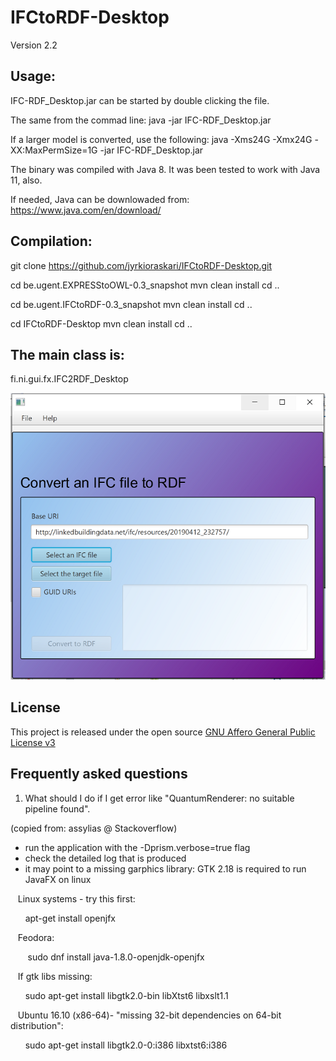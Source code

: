 # IFCtoRDF-Desktop
Version 2.2

## Usage: 
IFC-RDF_Desktop.jar can be started by double clicking the file.

The same from the commad line:
java -jar IFC-RDF_Desktop.jar

If a larger model is converted, use the following:
java -Xms24G -Xmx24G -XX:MaxPermSize=1G  -jar IFC-RDF_Desktop.jar

The binary was compiled with Java 8. It was been tested to work with Java 11, also.

If needed, Java can be downlowaded from:
https://www.java.com/en/download/

## Compilation: 
git clone https://github.com/jyrkioraskari/IFCtoRDF-Desktop.git

cd be.ugent.EXPRESStoOWL-0.3_snapshot
mvn clean install
cd ..

cd be.ugent.IFCtoRDF-0.3_snapshot
mvn clean install
cd ..

cd IFCtoRDF-Desktop
mvn clean install
cd ..

## The main class is:
fi.ni.gui.fx.IFC2RDF_Desktop


![GitHub Logo](/IFCtoRDF-Desktop/src/main/resources/screen.png)


## License
This project is released under the open source [GNU Affero General Public License v3](http://www.gnu.org/licenses/agpl-3.0.en.html)

## Frequently asked questions

1.  What should I do if I get error like "QuantumRenderer: no suitable pipeline found".

(copied from: assylias @ Stackoverflow)
- run the application with the -Dprism.verbose=true flag
- check the detailed log that is produced
- it may point to a missing garphics library: GTK 2.18 is required to run JavaFX on linux

&nbsp;&nbsp;&nbsp;Linux systems - try this first: 

&nbsp;&nbsp;&nbsp;&nbsp;&nbsp;&nbsp;apt-get install openjfx

&nbsp;&nbsp;&nbsp;Feodora:

 &nbsp;&nbsp;&nbsp;&nbsp;&nbsp;&nbsp; sudo dnf install java-1.8.0-openjdk-openjfx

&nbsp;&nbsp;&nbsp;If gtk libs missing:

&nbsp;&nbsp;&nbsp;&nbsp;&nbsp;&nbsp;sudo apt-get install libgtk2.0-bin libXtst6 libxslt1.1

&nbsp;&nbsp;&nbsp;Ubuntu 16.10 (x86-64)- "missing 32-bit dependencies on 64-bit distribution":

&nbsp;&nbsp;&nbsp;&nbsp;&nbsp;&nbsp;sudo apt-get install libgtk2.0-0:i386 libxtst6:i386


